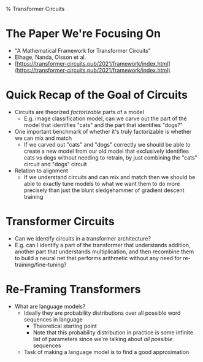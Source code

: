 % Transformer Circuits

# The Paper We're Focusing On

+ "A Mathematical Framework for Transformer Circuits"
+ Elhage, Nanda, Olsson et al.
+ [https://transformer-circuits.pub/2021/framework/index.html](https://transformer-circuits.pub/2021/framework/index.html)

# Quick Recap of the Goal of Circuits

+ Circuits are theorized *factorizable* parts of a model
    - E.g. image classification model, can we carve out the part of the model
      that identifies "cats" and the part that identifies "dogs?"
+ One important benchmark of whether it's truly factorizable is whether we can
  mix and match
    - If we carved out "cats" and "dogs" correctly we should be able to create a new
      model from our old model that exclusively identifies cats vs dogs without
      needing to retrain, by just combining the "cats" circuit and "dogs"
      circuit
+ Relation to alignment
    - If we understand circuits and can mix and match then we should be able to
      exactly tune models to what we want them to do more precisely than just
      the blunt sledgehammer of gradient descent training

# Transformer Circuits

+ Can we identify circuits in a transformer architecture?
+ E.g. can I identify a part of the transformer that understands addition, another
  part that understands multiplication, and then recombine them to build a neural net
  that performs arithmetic without any need for re-training/fine-tuning?

# Re-Framing Transformers

+ What are language models?
    - Ideally they are probability distributions over all possible word
      sequences in language
        * Theoretical starting point
        * Note that this probability distribution in practice is some infinite
          list of parameters since we're talking about *all possible* sequences
    - Task of making a language model is to find a good approximation
